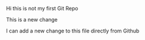Hi this is not my first Git Repo


This is a new change

I can add a new change to this file directly from Github
